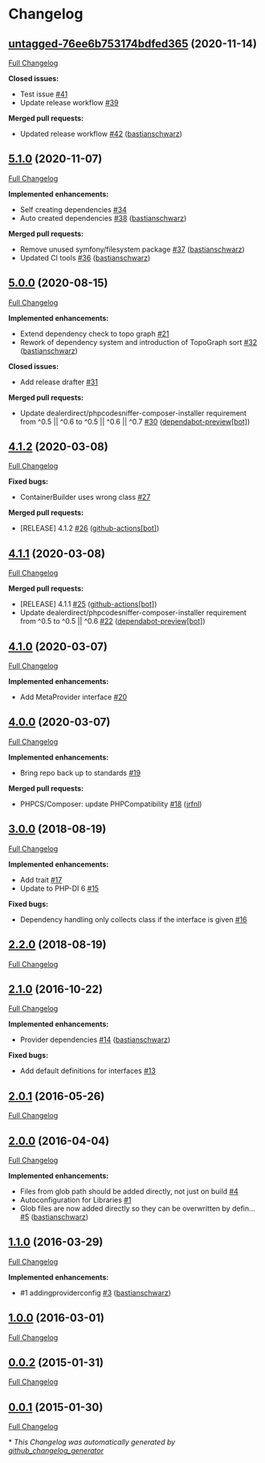 # Changelog

## [untagged-76ee6b753174bdfed365](https://github.com/codenamephp/platform.di/tree/untagged-76ee6b753174bdfed365) (2020-11-14)

[Full Changelog](https://github.com/codenamephp/platform.di/compare/5.1.0...untagged-76ee6b753174bdfed365)

**Closed issues:**

- Test issue [\#41](https://github.com/codenamephp/platform.di/issues/41)
- Update release workflow [\#39](https://github.com/codenamephp/platform.di/issues/39)

**Merged pull requests:**

- Updated release workflow [\#42](https://github.com/codenamephp/platform.di/pull/42) ([bastianschwarz](https://github.com/bastianschwarz))

## [5.1.0](https://github.com/codenamephp/platform.di/tree/5.1.0) (2020-11-07)

[Full Changelog](https://github.com/codenamephp/platform.di/compare/5.0.0...5.1.0)

**Implemented enhancements:**

- Self creating dependencies [\#34](https://github.com/codenamephp/platform.di/issues/34)
- Auto created dependencies [\#38](https://github.com/codenamephp/platform.di/pull/38) ([bastianschwarz](https://github.com/bastianschwarz))

**Merged pull requests:**

- Remove unused symfony/filesystem package [\#37](https://github.com/codenamephp/platform.di/pull/37) ([bastianschwarz](https://github.com/bastianschwarz))
- Updated CI tools [\#36](https://github.com/codenamephp/platform.di/pull/36) ([bastianschwarz](https://github.com/bastianschwarz))

## [5.0.0](https://github.com/codenamephp/platform.di/tree/5.0.0) (2020-08-15)

[Full Changelog](https://github.com/codenamephp/platform.di/compare/4.1.2...5.0.0)

**Implemented enhancements:**

- Extend dependency check to topo graph [\#21](https://github.com/codenamephp/platform.di/issues/21)
- Rework of dependency system and introduction of TopoGraph sort [\#32](https://github.com/codenamephp/platform.di/pull/32) ([bastianschwarz](https://github.com/bastianschwarz))

**Closed issues:**

- Add release drafter [\#31](https://github.com/codenamephp/platform.di/issues/31)

**Merged pull requests:**

- Update dealerdirect/phpcodesniffer-composer-installer requirement from ^0.5 || ^0.6 to ^0.5 || ^0.6 || ^0.7 [\#30](https://github.com/codenamephp/platform.di/pull/30) ([dependabot-preview[bot]](https://github.com/apps/dependabot-preview))

## [4.1.2](https://github.com/codenamephp/platform.di/tree/4.1.2) (2020-03-08)

[Full Changelog](https://github.com/codenamephp/platform.di/compare/4.1.1...4.1.2)

**Fixed bugs:**

- ContainerBuilder uses wrong class [\#27](https://github.com/codenamephp/platform.di/issues/27)

**Merged pull requests:**

- \[RELEASE\] 4.1.2 [\#26](https://github.com/codenamephp/platform.di/pull/26) ([github-actions[bot]](https://github.com/apps/github-actions))

## [4.1.1](https://github.com/codenamephp/platform.di/tree/4.1.1) (2020-03-08)

[Full Changelog](https://github.com/codenamephp/platform.di/compare/4.1.0...4.1.1)

**Merged pull requests:**

- \[RELEASE\] 4.1.1 [\#25](https://github.com/codenamephp/platform.di/pull/25) ([github-actions[bot]](https://github.com/apps/github-actions))
- Update dealerdirect/phpcodesniffer-composer-installer requirement from ^0.5 to ^0.5 || ^0.6 [\#22](https://github.com/codenamephp/platform.di/pull/22) ([dependabot-preview[bot]](https://github.com/apps/dependabot-preview))

## [4.1.0](https://github.com/codenamephp/platform.di/tree/4.1.0) (2020-03-07)

[Full Changelog](https://github.com/codenamephp/platform.di/compare/4.0.0...4.1.0)

**Implemented enhancements:**

- Add MetaProvider interface [\#20](https://github.com/codenamephp/platform.di/issues/20)

## [4.0.0](https://github.com/codenamephp/platform.di/tree/4.0.0) (2020-03-07)

[Full Changelog](https://github.com/codenamephp/platform.di/compare/3.0.0...4.0.0)

**Implemented enhancements:**

- Bring repo back up to standards [\#19](https://github.com/codenamephp/platform.di/issues/19)

**Merged pull requests:**

- PHPCS/Composer: update PHPCompatibility [\#18](https://github.com/codenamephp/platform.di/pull/18) ([jrfnl](https://github.com/jrfnl))

## [3.0.0](https://github.com/codenamephp/platform.di/tree/3.0.0) (2018-08-19)

[Full Changelog](https://github.com/codenamephp/platform.di/compare/2.2.0...3.0.0)

**Implemented enhancements:**

- Add trait [\#17](https://github.com/codenamephp/platform.di/issues/17)
- Update to PHP-DI 6 [\#15](https://github.com/codenamephp/platform.di/issues/15)

**Fixed bugs:**

- Dependency handling only collects class if the interface is given [\#16](https://github.com/codenamephp/platform.di/issues/16)

## [2.2.0](https://github.com/codenamephp/platform.di/tree/2.2.0) (2018-08-19)

[Full Changelog](https://github.com/codenamephp/platform.di/compare/2.1.0...2.2.0)

## [2.1.0](https://github.com/codenamephp/platform.di/tree/2.1.0) (2016-10-22)

[Full Changelog](https://github.com/codenamephp/platform.di/compare/2.0.1...2.1.0)

**Implemented enhancements:**

- Provider dependencies [\#14](https://github.com/codenamephp/platform.di/pull/14) ([bastianschwarz](https://github.com/bastianschwarz))

**Fixed bugs:**

- Add default definitions for interfaces [\#13](https://github.com/codenamephp/platform.di/issues/13)

## [2.0.1](https://github.com/codenamephp/platform.di/tree/2.0.1) (2016-05-26)

[Full Changelog](https://github.com/codenamephp/platform.di/compare/2.0.0...2.0.1)

## [2.0.0](https://github.com/codenamephp/platform.di/tree/2.0.0) (2016-04-04)

[Full Changelog](https://github.com/codenamephp/platform.di/compare/1.1.0...2.0.0)

**Implemented enhancements:**

- Files from glob path should be added directly, not just on build [\#4](https://github.com/codenamephp/platform.di/issues/4)
- Autoconfiguration for Libraries [\#1](https://github.com/codenamephp/platform.di/issues/1)
- Glob files are now added directly so they can be overwritten by defin… [\#5](https://github.com/codenamephp/platform.di/pull/5) ([bastianschwarz](https://github.com/bastianschwarz))

## [1.1.0](https://github.com/codenamephp/platform.di/tree/1.1.0) (2016-03-29)

[Full Changelog](https://github.com/codenamephp/platform.di/compare/1.0.0...1.1.0)

**Implemented enhancements:**

- \#1 addingproviderconfig [\#3](https://github.com/codenamephp/platform.di/pull/3) ([bastianschwarz](https://github.com/bastianschwarz))

## [1.0.0](https://github.com/codenamephp/platform.di/tree/1.0.0) (2016-03-01)

[Full Changelog](https://github.com/codenamephp/platform.di/compare/0.0.2...1.0.0)

## [0.0.2](https://github.com/codenamephp/platform.di/tree/0.0.2) (2015-01-31)

[Full Changelog](https://github.com/codenamephp/platform.di/compare/0.0.1...0.0.2)

## [0.0.1](https://github.com/codenamephp/platform.di/tree/0.0.1) (2015-01-30)

[Full Changelog](https://github.com/codenamephp/platform.di/compare/a752f141ff5dda9a39dc1af4b392e75c9af9f3a3...0.0.1)



\* *This Changelog was automatically generated by [github_changelog_generator](https://github.com/github-changelog-generator/github-changelog-generator)*

